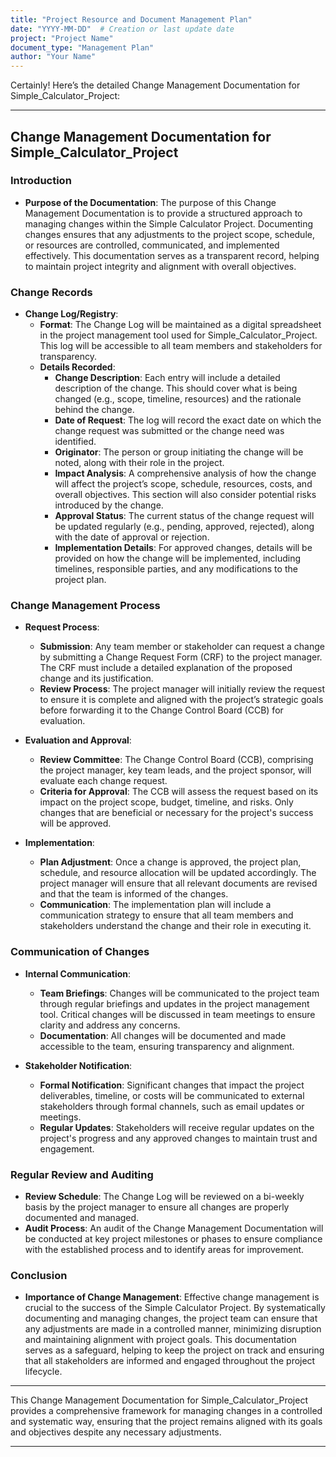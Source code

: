 ```yaml
---
title: "Project Resource and Document Management Plan"
date: "YYYY-MM-DD"  # Creation or last update date
project: "Project Name"
document_type: "Management Plan"
author: "Your Name"
---
```

Certainly! Here’s the detailed Change Management Documentation for Simple_Calculator_Project:

---

## Change Management Documentation for Simple_Calculator_Project

### Introduction
- **Purpose of the Documentation**: The purpose of this Change Management Documentation is to provide a structured approach to managing changes within the Simple Calculator Project. Documenting changes ensures that any adjustments to the project scope, schedule, or resources are controlled, communicated, and implemented effectively. This documentation serves as a transparent record, helping to maintain project integrity and alignment with overall objectives.

### Change Records
- **Change Log/Registry**: 
  - **Format**: The Change Log will be maintained as a digital spreadsheet in the project management tool used for Simple_Calculator_Project. This log will be accessible to all team members and stakeholders for transparency.
  - **Details Recorded**:
    - **Change Description**: Each entry will include a detailed description of the change. This should cover what is being changed (e.g., scope, timeline, resources) and the rationale behind the change.
    - **Date of Request**: The log will record the exact date on which the change request was submitted or the change need was identified.
    - **Originator**: The person or group initiating the change will be noted, along with their role in the project.
    - **Impact Analysis**: A comprehensive analysis of how the change will affect the project’s scope, schedule, resources, costs, and overall objectives. This section will also consider potential risks introduced by the change.
    - **Approval Status**: The current status of the change request will be updated regularly (e.g., pending, approved, rejected), along with the date of approval or rejection.
    - **Implementation Details**: For approved changes, details will be provided on how the change will be implemented, including timelines, responsible parties, and any modifications to the project plan.

### Change Management Process
- **Request Process**: 
  - **Submission**: Any team member or stakeholder can request a change by submitting a Change Request Form (CRF) to the project manager. The CRF must include a detailed explanation of the proposed change and its justification.
  - **Review Process**: The project manager will initially review the request to ensure it is complete and aligned with the project’s strategic goals before forwarding it to the Change Control Board (CCB) for evaluation.

- **Evaluation and Approval**: 
  - **Review Committee**: The Change Control Board (CCB), comprising the project manager, key team leads, and the project sponsor, will evaluate each change request.
  - **Criteria for Approval**: The CCB will assess the request based on its impact on the project scope, budget, timeline, and risks. Only changes that are beneficial or necessary for the project's success will be approved.

- **Implementation**: 
  - **Plan Adjustment**: Once a change is approved, the project plan, schedule, and resource allocation will be updated accordingly. The project manager will ensure that all relevant documents are revised and that the team is informed of the changes.
  - **Communication**: The implementation plan will include a communication strategy to ensure that all team members and stakeholders understand the change and their role in executing it.

### Communication of Changes
- **Internal Communication**: 
  - **Team Briefings**: Changes will be communicated to the project team through regular briefings and updates in the project management tool. Critical changes will be discussed in team meetings to ensure clarity and address any concerns.
  - **Documentation**: All changes will be documented and made accessible to the team, ensuring transparency and alignment.

- **Stakeholder Notification**: 
  - **Formal Notification**: Significant changes that impact the project deliverables, timeline, or costs will be communicated to external stakeholders through formal channels, such as email updates or meetings.
  - **Regular Updates**: Stakeholders will receive regular updates on the project's progress and any approved changes to maintain trust and engagement.

### Regular Review and Auditing
- **Review Schedule**: The Change Log will be reviewed on a bi-weekly basis by the project manager to ensure all changes are properly documented and managed.
- **Audit Process**: An audit of the Change Management Documentation will be conducted at key project milestones or phases to ensure compliance with the established process and to identify areas for improvement.

### Conclusion
- **Importance of Change Management**: Effective change management is crucial to the success of the Simple Calculator Project. By systematically documenting and managing changes, the project team can ensure that any adjustments are made in a controlled manner, minimizing disruption and maintaining alignment with project goals. This documentation serves as a safeguard, helping to keep the project on track and ensuring that all stakeholders are informed and engaged throughout the project lifecycle.

---

This Change Management Documentation for Simple_Calculator_Project provides a comprehensive framework for managing changes in a controlled and systematic way, ensuring that the project remains aligned with its goals and objectives despite any necessary adjustments.

---
